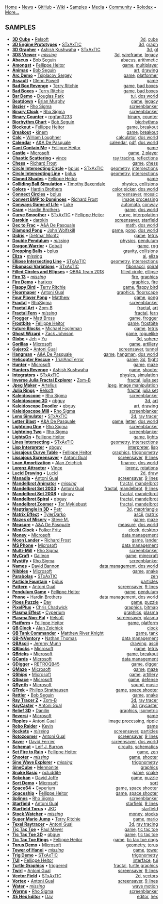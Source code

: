 [Home](https://qb64.com) • [News](news.md) • [GitHub](github.md) • [Wiki](wiki.md) • [Samples](samples.md) • [Media](media.md) • [Community](community.md) • [Rolodex](rolodex.md) • [More...](more.md)

## SAMPLES

- **[3D Cube](samples/3d-cube/index.md)** • [Relsoft](samples/relsoft.md) <span style="float: right;">[3d](samples/3d.md), [cube](samples/cube.md)</span>
- **[3D Engine Prototypes](samples/3d-engine-prototypes/index.md)** • [STxAxTIC](samples/stxaxtic.md) <span style="float: right;">[3d](samples/3d.md), [graph](samples/graph.md)</span>
- **[3D Grapher](samples/3d-grapher/index.md)** • [Ashish Kushwaha](samples/ashish-kushwaha.md)  • [STxAxTIC](samples/stxaxtic.md) <span style="float: right;">[3d](samples/3d.md), [gl](samples/gl.md)</span>
- **[3DS Viewer](samples/3ds-viewer/index.md)** • [*missing*](samples/author-missing.md) <span style="float: right;">[3d](samples/3d.md), [wireframe](samples/wireframe.md), [legacy](samples/legacy.md)</span>
- **[Abacus](samples/abacus/index.md)** • [Bob Seguin](samples/bob-seguin.md) <span style="float: right;">[abacus](samples/abacus.md), [arithmetic](samples/arithmetic.md)</span>
- **[Amongst](samples/amongst/index.md)** • [Fellippe Heitor](samples/fellippe-heitor.md) <span style="float: right;">[game](samples/game.md), [multiplayer](samples/multiplayer.md)</span>
- **[Animax](samples/animax/index.md)** • [Bob Seguin](samples/bob-seguin.md) <span style="float: right;">[art](samples/art.md), [drawing](samples/drawing.md)</span>
- **[Arc Demo](samples/arc-demo/index.md)** • [Tsiplacov Sergey](samples/tsiplacov-sergey.md) <span style="float: right;">[game](samples/game.md), [platformer](samples/platformer.md)</span>
- **[Assault](samples/assault/index.md)** • [Glenn Powell](samples/glenn-powell.md) <span style="float: right;">[game](samples/game.md)</span>
- **[Bad Box Revenge](samples/bad-box-revenge/index.md)** • [Terry Ritchie](samples/terry-ritchie.md) <span style="float: right;">[game](samples/game.md), [bad boxes](samples/bad-boxes.md)</span>
- **[Bad Boxes](samples/bad-boxes/index.md)** • [Terry Ritchie](samples/terry-ritchie.md) <span style="float: right;">[game](samples/game.md), [bad boxes](samples/bad-boxes.md)</span>
- **[Bar Demo](samples/bar-demo/index.md)** • [Douglas Park](samples/douglas-park.md) <span style="float: right;">[tui](samples/tui.md), [dos world](samples/dos-world.md)</span>
- **[Beatdown](samples/beatdown/index.md)** • [Brian Murphy](samples/brian-murphy.md) <span style="float: right;">[game](samples/game.md), [legacy](samples/legacy.md)</span>
- **[Bezier](samples/bezier/index.md)** • [Rho Sigma](samples/rho-sigma.md) <span style="float: right;">[screenblanker](samples/screenblanker.md)</span>
- **[Binary Clock](samples/binary-clock/index.md)** • [Rho Sigma](samples/rho-sigma.md) <span style="float: right;">[screenblanker](samples/screenblanker.md)</span>
- **[Binary Counter](samples/binary-counter/index.md)** • [rpgfan3233](samples/rpgfan3233.md) <span style="float: right;">[binary](samples/binary.md), [counter](samples/counter.md)</span>
- **[Biorhythm Chart](samples/biorhythm-chart/index.md)** • [Bob Seguin](samples/bob-seguin.md) <span style="float: right;">[biorhythms](samples/biorhythms.md)</span>
- **[Blockout](samples/blockout/index.md)** • [Fellippe Heitor](samples/fellippe-heitor.md) <span style="float: right;">[game](samples/game.md), [breakout](samples/breakout.md)</span>
- **[Breakout](samples/breakout/index.md)** • [kinem](samples/kinem.md) <span style="float: right;">[game](samples/game.md), [breakout](samples/breakout.md)</span>
- **[Calc](samples/calc/index.md)** • [William Loughner](samples/william-loughner.md) <span style="float: right;">[calculator](samples/calculator.md), [dos world](samples/dos-world.md)</span>
- **[Calendar](samples/calendar/index.md)** • [A&A De Pasquale](samples/a&a-de-pasquale.md) <span style="float: right;">[calendar](samples/calendar.md), [pdf](samples/pdf.md), [dos world](samples/dos-world.md)</span>
- **[Cant Contain Me](samples/cant-contain-me/index.md)** • [Fellippe Heitor](samples/fellippe-heitor.md) <span style="float: right;">[game](samples/game.md)</span>
- **[Castle](samples/castle/index.md)** • [Microsoft](samples/microsoft.md) <span style="float: right;">[game](samples/game.md), [2 player](samples/2-player.md)</span>
- **[Chaotic Scattering](samples/chaotic-scattering/index.md)** • [vince](samples/vince.md) <span style="float: right;">[ray tracing](samples/ray-tracing.md), [reflections](samples/reflections.md)</span>
- **[Chess](samples/chess/index.md)** • [Richard Frost](samples/richard-frost.md) <span style="float: right;">[game](samples/game.md), [chess](samples/chess.md)</span>
- **[Circle Intersecting Circle](samples/circle-intersecting-circle/index.md)** • [bplus](samples/bplus.md)  • [STxAxTIC](samples/stxaxtic.md) <span style="float: right;">[geometry](samples/geometry.md), [intersections](samples/intersections.md)</span>
- **[Circle Intersecting Line](samples/circle-intersecting-line/index.md)** • [bplus](samples/bplus.md) <span style="float: right;">[geometry](samples/geometry.md), [intersections](samples/intersections.md)</span>
- **[Cloned Shades](samples/cloned-shades/index.md)** • [Fellippe Heitor](samples/fellippe-heitor.md) <span style="float: right;">[game](samples/game.md)</span>
- **[Colliding Ball Simulation](samples/colliding-ball-simulation/index.md)** • [Timothy Baxendale](samples/timothy-baxendale.md) <span style="float: right;">[physics](samples/physics.md), [collisions](samples/collisions.md)</span>
- **[Colors](samples/colors/index.md)** • [Hardin Brothers](samples/hardin-brothers.md) <span style="float: right;">[color picker](samples/color-picker.md), [dos world](samples/dos-world.md)</span>
- **[Connect Circles](samples/connect-circles/index.md)** • [bplus](samples/bplus.md) <span style="float: right;">[screensaver](samples/screensaver.md), [mosaic](samples/mosaic.md)</span>
- **[Convert BMP to Dominoes](samples/convert-bmp-to-dominoes/index.md)** • [Richard Frost](samples/richard-frost.md) <span style="float: right;">[image processing](samples/image-processing.md)</span>
- **[Conways Game of Life](samples/conways-game-of-life/index.md)** • [Luke](samples/luke.md) <span style="float: right;">[automata](samples/automata.md), [conway](samples/conway.md)</span>
- **[Cram](samples/cram/index.md)** • [Hardin Brothers](samples/hardin-brothers.md) <span style="float: right;">[game](samples/game.md), [dos world](samples/dos-world.md)</span>
- **[Curve Smoother](samples/curve-smoother/index.md)** • [STxAxTIC](samples/stxaxtic.md)  • [Fellippe Heitor](samples/fellippe-heitor.md) <span style="float: right;">[curve](samples/curve.md), [interpolation](samples/interpolation.md)</span>
- **[Darokin](samples/darokin/index.md)** • [darokin](samples/darokin.md) <span style="float: right;">[screensaver](samples/screensaver.md), [starfield](samples/starfield.md)</span>
- **[Dec to Frac](samples/dec-to-frac/index.md)** • [A&A De Pasquale](samples/a&a-de-pasquale.md) <span style="float: right;">[math](samples/math.md), [dos world](samples/dos-world.md)</span>
- **[Diamond Pong](samples/diamond-pong/index.md)** • [John Wolfskill](samples/john-wolfskill.md) <span style="float: right;">[game](samples/game.md), [pong](samples/pong.md), [dos world](samples/dos-world.md)</span>
- **[Didris](samples/didris/index.md)** • [Dietmar Moritz](samples/dietmar-moritz.md) <span style="float: right;">[game](samples/game.md), [tetris](samples/tetris.md)</span>
- **[Double Pendulum](samples/double-pendulum/index.md)** • [*missing*](samples/author-missing.md) <span style="float: right;">[physics](samples/physics.md), [pendulum](samples/pendulum.md)</span>
- **[Dragon Warrior](samples/dragon-warrior/index.md)** • [Cobalt](samples/cobalt.md) <span style="float: right;">[game](samples/game.md), [rpg](samples/rpg.md)</span>
- **[Dropping Balls](samples/dropping-balls/index.md)** • [bplus](samples/bplus.md) <span style="float: right;">[gravity](samples/gravity.md), [collisions](samples/collisions.md)</span>
- **[Eliza](samples/eliza/index.md)** • [*missing*](samples/author-missing.md) <span style="float: right;">[ai](samples/ai.md), [eliza](samples/eliza.md)</span>
- **[Ellipse Intersecting Line](samples/ellipse-intersecting-line/index.md)** • [STxAxTIC](samples/stxaxtic.md) <span style="float: right;">[geometry](samples/geometry.md), [intersections](samples/intersections.md)</span>
- **[Fibonacci Variations](samples/fibonacci-variations/index.md)** • [STxAxTIC](samples/stxaxtic.md) <span style="float: right;">[fibonacci](samples/fibonacci.md), [spiral](samples/spiral.md)</span>
- **[Filled Circles and Ellipses](samples/filled-circles-and-ellipses/index.md)** • [QB64 Team 2018](samples/qb64-team-2018.md) <span style="float: right;">[filled circle](samples/filled-circle.md), [ellipse](samples/ellipse.md)</span>
- **[Fire 13](samples/fire-13/index.md)** • [*missing*](samples/author-missing.md) <span style="float: right;">[fire](samples/fire.md), [graphics](samples/graphics.md)</span>
- **[Fire Demo](samples/fire-demo/index.md)** • [harixxx](samples/harixxx.md) <span style="float: right;">[graphics](samples/graphics.md), [fire](samples/fire.md)</span>
- **[Flappy Bird](samples/flappy-bird/index.md)** • [Terry Ritchie](samples/terry-ritchie.md) <span style="float: right;">[game](samples/game.md), [flappy bird](samples/flappy-bird.md)</span>
- **[Floormaper](samples/floormaper/index.md)** • [Antoni Gual](samples/antoni-gual.md) <span style="float: right;">[graphics](samples/graphics.md), [floorscape](samples/floorscape.md)</span>
- **[Four Player Pong](samples/four-player-pong/index.md)** • [Matthew](samples/matthew.md) <span style="float: right;">[game](samples/game.md), [pong](samples/pong.md)</span>
- **[Fractal](samples/fractal/index.md)** • [RhoSigma](samples/rhosigma.md) <span style="float: right;">[screenblanker](samples/screenblanker.md)</span>
- **[Fractal Art](samples/fractal-art/index.md)** • [Zom-B](samples/zom-b.md) <span style="float: right;">[fractal](samples/fractal.md), [art](samples/art.md)</span>
- **[Fractal Fern](samples/fractal-fern/index.md)** • [*missing*](samples/author-missing.md) <span style="float: right;">[fractal](samples/fractal.md), [fern](samples/fern.md)</span>
- **[Frogger](samples/frogger/index.md)** • [Matt Bross](samples/matt-bross.md) <span style="float: right;">[game](samples/game.md), [frogger](samples/frogger.md)</span>
- **[Frostbite](samples/frostbite/index.md)** • [Fellippe Heitor](samples/fellippe-heitor.md) <span style="float: right;">[game](samples/game.md), [frostbite](samples/frostbite.md)</span>
- **[Future Blocks](samples/future-blocks/index.md)** • [Michael Fogleman](samples/michael-fogleman.md) <span style="float: right;">[game](samples/game.md), [tetris](samples/tetris.md)</span>
- **[Ghost Wizard](samples/ghost-wizard/index.md)** • [Zack Johnson](samples/zack-johnson.md) <span style="float: right;">[game](samples/game.md), [roguelike](samples/roguelike.md)</span>
- **[Globe](samples/globe/index.md)** • [Jeh](samples/jeh.md)  • [Yu](samples/yu.md) <span style="float: right;">[3d](samples/3d.md), [sphere](samples/sphere.md)</span>
- **[Gorillas](samples/gorillas/index.md)** • [Microsoft](samples/microsoft.md) <span style="float: right;">[game](samples/game.md), [artillery](samples/artillery.md)</span>
- **[Gujero2](samples/gujero2/index.md)** • [Antoni Gual](samples/antoni-gual.md) <span style="float: right;">[screensaver](samples/screensaver.md), [tunnel](samples/tunnel.md)</span>
- **[Hangman](samples/hangman/index.md)** • [A&A De Pasquale](samples/a&a-de-pasquale.md) <span style="float: right;">[game](samples/game.md), [hangman](samples/hangman.md), [dos world](samples/dos-world.md)</span>
- **[Helicopter Rescue](samples/helicopter-rescue/index.md)** • [TrialAndTerror](samples/trialandterror.md) <span style="float: right;">[game](samples/game.md), [3d](samples/3d.md), [flight](samples/flight.md)</span>
- **[Hunter](samples/hunter/index.md)** • [Microsoft](samples/microsoft.md) <span style="float: right;">[game](samples/game.md), [maze](samples/maze.md)</span>
- **[Hunters Revenge](samples/hunters-revenge/index.md)** • [Ashish Kushwaha](samples/ashish-kushwaha.md) <span style="float: right;">[game](samples/game.md), [shooter](samples/shooter.md)</span>
- **[Integrators](samples/integrators/index.md)** • [STxAxTIC](samples/stxaxtic.md) <span style="float: right;">[physics](samples/physics.md), [simulation](samples/simulation.md)</span>
- **[Inverse Julia Fractal Explorer](samples/inverse-julia-fractal-explorer/index.md)** • [Zom-B](samples/zom-b.md) <span style="float: right;">[fractal](samples/fractal.md), [julia set](samples/julia-set.md)</span>
- **[Jpeg Maker](samples/jpeg-maker/index.md)** • [Artelius](samples/artelius.md) <span style="float: right;">[jpeg](samples/jpeg.md), [image manipulation](samples/image-manipulation.md)</span>
- **[Julia Rings](samples/julia-rings/index.md)** • [Relsoft](samples/relsoft.md) <span style="float: right;">[fractal](samples/fractal.md), [julia set](samples/julia-set.md)</span>
- **[Kaleidoscope](samples/kaleidoscope/index.md)** • [Rho Sigma](samples/rho-sigma.md) <span style="float: right;">[screenblanker](samples/screenblanker.md)</span>
- **[Kaleidoscope 3D](samples/kaleidoscope-3d/index.md)** • [qbguy](samples/qbguy.md) <span style="float: right;">[3d](samples/3d.md), [art](samples/art.md)</span>
- **[Kaleidoscope Doodler](samples/kaleidoscope-doodler/index.md)** • [qbguy](samples/qbguy.md) <span style="float: right;">[art](samples/art.md), [drawing](samples/drawing.md)</span>
- **[Kaleidoscope Mill](samples/kaleidoscope-mill/index.md)** • [Rho Sigma](samples/rho-sigma.md) <span style="float: right;">[screenblanker](samples/screenblanker.md)</span>
- **[Lens Simulator](samples/lens-simulator/index.md)** • [STxAxTIC](samples/stxaxtic.md) <span style="float: right;">[2d](samples/2d.md), [ray tracer](samples/ray-tracer.md)</span>
- **[Letter Blast](samples/letter-blast/index.md)** • [A&A De Pasquale](samples/a&a-de-pasquale.md) <span style="float: right;">[game](samples/game.md), [letter](samples/letter.md), [dos world](samples/dos-world.md)</span>
- **[Lightning One](samples/lightning-one/index.md)** • [Rho Sigma](samples/rho-sigma.md) <span style="float: right;">[screenblanker](samples/screenblanker.md)</span>
- **[Lightning Two](samples/lightning-two/index.md)** • [Rho Sigma](samples/rho-sigma.md) <span style="float: right;">[screenblanker](samples/screenblanker.md)</span>
- **[LightsOn](samples/lightson/index.md)** • [Fellippe Heitor](samples/fellippe-heitor.md) <span style="float: right;">[game](samples/game.md), [lights](samples/lights.md)</span>
- **[Lines Intersecting](samples/lines-intersecting/index.md)** • [STxAxTIC](samples/stxaxtic.md) <span style="float: right;">[geometry](samples/geometry.md), [intersections](samples/intersections.md)</span>
- **[Lisp Interpreter](samples/lisp-interpreter/index.md)** • [qbguy](samples/qbguy.md) <span style="float: right;">[interpreter](samples/interpreter.md), [lisp](samples/lisp.md)</span>
- **[Lissajous Curve Table](samples/lissajous-curve-table/index.md)** • [Fellippe Heitor](samples/fellippe-heitor.md) <span style="float: right;">[graphics](samples/graphics.md), [trigonometry](samples/trigonometry.md)</span>
- **[Lissajous Screensaver](samples/lissajous-screensaver/index.md)** • [Antoni Gual](samples/antoni-gual.md) <span style="float: right;">[screensaver](samples/screensaver.md), [9 lines](samples/9-lines.md)</span>
- **[Loan Amortization](samples/loan-amortization/index.md)** • [Alan Zeichick](samples/alan-zeichick.md) <span style="float: right;">[finance](samples/finance.md), [dos world](samples/dos-world.md)</span>
- **[Lorenz Attractor](samples/lorenz-attractor/index.md)** • [Vince](samples/vince.md) <span style="float: right;">[lorenz](samples/lorenz.md), [rotations](samples/rotations.md)</span>
- **[Lucid Drawing](samples/lucid-drawing/index.md)** • [Lucid](samples/lucid.md) <span style="float: right;">[2d](samples/2d.md), [draw](samples/draw.md)</span>
- **[Manadla](samples/manadla/index.md)** • [Antoni Gual](samples/antoni-gual.md) <span style="float: right;">[screensaver](samples/screensaver.md), [9 lines](samples/9-lines.md)</span>
- **[Mandelbrot Animator](samples/mandelbrot-animator/index.md)** • [*missing*](samples/author-missing.md) <span style="float: right;">[fractal](samples/fractal.md), [mandelbrot](samples/mandelbrot.md)</span>
- **[Mandelbrot Set 2003](samples/mandelbrot-set-2003/index.md)** • [Antoni Gual](samples/antoni-gual.md) <span style="float: right;">[fractal](samples/fractal.md), [mandelbrot](samples/mandelbrot.md), [9 lines](samples/9-lines.md)</span>
- **[Mandelbrot Set 2008](samples/mandelbrot-set-2008/index.md)** • [qbguy](samples/qbguy.md) <span style="float: right;">[fractal](samples/fractal.md), [mandelbrot](samples/mandelbrot.md)</span>
- **[Mandelbrot Spiral](samples/mandelbrot-spiral/index.md)** • [qbguy](samples/qbguy.md) <span style="float: right;">[fractal](samples/fractal.md), [mandelbrot](samples/mandelbrot.md)</span>
- **[Mandelbrot Zoomer](samples/mandelbrot-zoomer/index.md)** • [Tor Myklebust](samples/tor-myklebust.md) <span style="float: right;">[fractal](samples/fractal.md), [mandelbrot](samples/mandelbrot.md)</span>
- **[Maptriangle in 3D](samples/maptriangle-in-3d/index.md)** • [Petr](samples/petr.md) <span style="float: right;">[3d](samples/3d.md), [maptriangle](samples/maptriangle.md)</span>
- **[Matrix Effect](samples/matrix-effect/index.md)** • [TylerDarko](samples/tylerdarko.md) <span style="float: right;">[ascii](samples/ascii.md), [matrix](samples/matrix.md)</span>
- **[Mazes of Misery](samples/mazes-of-misery/index.md)** • [Steve M.](samples/steve-m..md) <span style="float: right;">[game](samples/game.md), [maze](samples/maze.md)</span>
- **[Measure](samples/measure/index.md)** • [A&A De Pasquale](samples/a&a-de-pasquale.md) <span style="float: right;">[measure](samples/measure.md), [dos world](samples/dos-world.md)</span>
- **[Mini Clock](samples/mini-clock/index.md)** • [Folker Fritz](samples/folker-fritz.md) <span style="float: right;">[clock](samples/clock.md), [desktop](samples/desktop.md)</span>
- **[Money](samples/money/index.md)** • [Microsoft](samples/microsoft.md) <span style="float: right;">[data management](samples/data-management.md)</span>
- **[Moon Lander](samples/moon-lander/index.md)** • [Richard Frost](samples/richard-frost.md) <span style="float: right;">[game](samples/game.md), [lander](samples/lander.md)</span>
- **[MS Phone](samples/ms-phone/index.md)** • [Microsoft](samples/microsoft.md) <span style="float: right;">[data management](samples/data-management.md)</span>
- **[Multi-Mill](samples/multi-mill/index.md)** • [Rho Sigma](samples/rho-sigma.md) <span style="float: right;">[screenblanker](samples/screenblanker.md)</span>
- **[MyCraft](samples/mycraft/index.md)** • [Galleon](samples/galleon.md) <span style="float: right;">[game](samples/game.md), [minecraft](samples/minecraft.md)</span>
- **[Mystify](samples/mystify/index.md)** • [Rho Sigma](samples/rho-sigma.md) <span style="float: right;">[screenblanker](samples/screenblanker.md)</span>
- **[Names](samples/names/index.md)** • [David Bannon](samples/david-bannon.md) <span style="float: right;">[data management](samples/data-management.md), [dos world](samples/dos-world.md)</span>
- **[Nibbles](samples/nibbles/index.md)** • [Microsoft](samples/microsoft.md) <span style="float: right;">[game](samples/game.md), [snake](samples/snake.md)</span>
- **[Parabolas](samples/parabolas/index.md)** • [STxAxTIC](samples/stxaxtic.md) <span style="float: right;">[zen](samples/zen.md)</span>
- **[Particle Fountain](samples/particle-fountain/index.md)** • [bplus](samples/bplus.md) <span style="float: right;">[particles](samples/particles.md)</span>
- **[Pattern](samples/pattern/index.md)** • [Antoni Gual](samples/antoni-gual.md) <span style="float: right;">[screensaver](samples/screensaver.md), [9 lines](samples/9-lines.md)</span>
- **[Pendulum Game](samples/pendulum-game/index.md)** • [Fellippe Heitor](samples/fellippe-heitor.md) <span style="float: right;">[game](samples/game.md), [pendulum](samples/pendulum.md)</span>
- **[Phone](samples/phone/index.md)** • [Hardin Brothers](samples/hardin-brothers.md) <span style="float: right;">[data management](samples/data-management.md), [dos world](samples/dos-world.md)</span>
- **[Pipes Puzzle](samples/pipes-puzzle/index.md)** • [Dav](samples/dav.md) <span style="float: right;">[game](samples/game.md), [puzzle](samples/puzzle.md)</span>
- **[PixelPlus](samples/pixelplus/index.md)** • [Chris Chadwick](samples/chris-chadwick.md) <span style="float: right;">[graphics](samples/graphics.md), [bitmap](samples/bitmap.md)</span>
- **[Plasma Effect](samples/plasma-effect/index.md)** • [Cyperium](samples/cyperium.md) <span style="float: right;">[graphics](samples/graphics.md), [plasma](samples/plasma.md)</span>
- **[Plasma Non-Pal](samples/plasma-non-pal/index.md)** • [Relsoft](samples/relsoft.md) <span style="float: right;">[screensaver](samples/screensaver.md), [plasma](samples/plasma.md)</span>
- **[Platform](samples/platform/index.md)** • [Fellippe Heitor](samples/fellippe-heitor.md) <span style="float: right;">[game](samples/game.md), [platform](samples/platform.md)</span>
- **[QB Clock](samples/qb-clock/index.md)** • [Alan Zeichick](samples/alan-zeichick.md) <span style="float: right;">[clock](samples/clock.md)</span>
- **[QB Tank Commander](samples/qb-tank-commander/index.md)** • [Matthew River Knight](samples/matthew-river-knight.md) <span style="float: right;">[game](samples/game.md), [tank](samples/tank.md)</span>
- **[QB-NVentory](samples/qb-nventory/index.md)** • [Nathan Thomas](samples/nathan-thomas.md) <span style="float: right;">[data management](samples/data-management.md)</span>
- **[QBAscii](samples/qbascii/index.md)** • [Jeremy Munn](samples/jeremy-munn.md) <span style="float: right;">[drawing](samples/drawing.md), [ascii](samples/ascii.md)</span>
- **[QBlocks](samples/qblocks/index.md)** • [Microsoft](samples/microsoft.md) <span style="float: right;">[game](samples/game.md), [tetris](samples/tetris.md)</span>
- **[QBricks](samples/qbricks/index.md)** • [Microsoft](samples/microsoft.md) <span style="float: right;">[game](samples/game.md), [breakout](samples/breakout.md)</span>
- **[QCards](samples/qcards/index.md)** • [Microsoft](samples/microsoft.md) <span style="float: right;">[data management](samples/data-management.md)</span>
- **[QDigger](samples/qdigger/index.md)** • [RETROQB45](samples/retroqb45.md) <span style="float: right;">[game](samples/game.md), [digger](samples/digger.md)</span>
- **[QMaze](samples/qmaze/index.md)** • [Microsoft](samples/microsoft.md) <span style="float: right;">[game](samples/game.md), [maze](samples/maze.md)</span>
- **[QShips](samples/qships/index.md)** • [Microsoft](samples/microsoft.md) <span style="float: right;">[game](samples/game.md), [artillery](samples/artillery.md)</span>
- **[QSpace](samples/qspace/index.md)** • [Microsoft](samples/microsoft.md) <span style="float: right;">[game](samples/game.md), [defense](samples/defense.md)</span>
- **[QSynth](samples/qsynth/index.md)** • [Microsoft](samples/microsoft.md) <span style="float: right;">[sound](samples/sound.md), [music](samples/music.md)</span>
- **[QTrek](samples/qtrek/index.md)** • [Philipp Strathausen](samples/philipp-strathausen.md) <span style="float: right;">[game](samples/game.md), [space shooter](samples/space-shooter.md)</span>
- **[Rattler](samples/rattler/index.md)** • [Bob Seguin](samples/bob-seguin.md) <span style="float: right;">[game](samples/game.md), [snake](samples/snake.md)</span>
- **[Ray Tracer Z](samples/ray-tracer-z/index.md)** • [Zom-B](samples/zom-b.md) <span style="float: right;">[3d](samples/3d.md), [ray tracer](samples/ray-tracer.md)</span>
- **[RayCaster](samples/raycaster/index.md)** • [Antoni Gual](samples/antoni-gual.md) <span style="float: right;">[3d](samples/3d.md), [raycaster](samples/raycaster.md)</span>
- **[Relief 3D](samples/relief-3d/index.md)** • [Danilin](samples/danilin.md) <span style="float: right;">[graphics](samples/graphics.md), [isometric](samples/isometric.md)</span>
- **[Reversi](samples/reversi/index.md)** • [Microsoft](samples/microsoft.md) <span style="float: right;">[game](samples/game.md)</span>
- **[Ripples](samples/ripples/index.md)** • [Antoni Gual](samples/antoni-gual.md) <span style="float: right;">[image processing](samples/image-processing.md), [ripple](samples/ripple.md)</span>
- **[Robo Raider](samples/robo-raider/index.md)** • [Kevin](samples/kevin.md) <span style="float: right;">[game](samples/game.md)</span>
- **[Rockets](samples/rockets/index.md)** • [*missing*](samples/author-missing.md) <span style="float: right;">[screensaver](samples/screensaver.md), [particles](samples/particles.md)</span>
- **[Rotozoomer](samples/rotozoomer/index.md)** • [Antoni Gual](samples/antoni-gual.md) <span style="float: right;">[screensaver](samples/screensaver.md), [9 lines](samples/9-lines.md)</span>
- **[Saver](samples/saver/index.md)** • [David Ferrier](samples/david-ferrier.md) <span style="float: right;">[screensaver](samples/screensaver.md), [dos world](samples/dos-world.md)</span>
- **[Schemat](samples/schemat/index.md)** • [Leif J. Burrow](samples/leif-j.-burrow.md) <span style="float: right;">[circuits](samples/circuits.md), [schematics](samples/schematics.md)</span>
- **[Set Fire to Rain](samples/set-fire-to-rain/index.md)** • [Fellippe Heitor](samples/fellippe-heitor.md) <span style="float: right;">[game](samples/game.md), [zen](samples/zen.md)</span>
- **[Shooter](samples/shooter/index.md)** • [*missing*](samples/author-missing.md) <span style="float: right;">[game](samples/game.md), [shooter](samples/shooter.md)</span>
- **[Sine Wave Explorer](samples/sine-wave-explorer/index.md)** • [*missing*](samples/author-missing.md) <span style="float: right;">[trigonometry](samples/trigonometry.md)</span>
- **[SineCube](samples/sinecube/index.md)** • [Mennonite](samples/mennonite.md) <span style="float: right;">[graphics](samples/graphics.md)</span>
- **[Snake Basic](samples/snake-basic/index.md)** • [pcluddite](samples/pcluddite.md) <span style="float: right;">[game](samples/game.md), [snake](samples/snake.md)</span>
- **[Sokoban](samples/sokoban/index.md)** • [David Joffe](samples/david-joffe.md) <span style="float: right;">[game](samples/game.md), [puzzle](samples/puzzle.md)</span>
- **[Sort Demo](samples/sort-demo/index.md)** • [Microsoft](samples/microsoft.md) <span style="float: right;">[sort](samples/sort.md)</span>
- **[Space64](samples/space64/index.md)** • [Cyperium](samples/cyperium.md) <span style="float: right;">[game](samples/game.md), [space shooter](samples/space-shooter.md)</span>
- **[Spaceship](samples/spaceship/index.md)** • [Fellippe Heitor](samples/fellippe-heitor.md) <span style="float: right;">[game](samples/game.md), [space shooter](samples/space-shooter.md)</span>
- **[Splines](samples/splines/index.md)** • [Rho Sigma](samples/rho-sigma.md) <span style="float: right;">[screenblanker](samples/screenblanker.md)</span>
- **[Starfield](samples/starfield/index.md)** • [Antoni Gual](samples/antoni-gual.md) <span style="float: right;">[starfield](samples/starfield.md), [9 lines](samples/9-lines.md)</span>
- **[Starfield Torus](samples/starfield-torus/index.md)** • [JKC](samples/jkc.md) <span style="float: right;">[starfield](samples/starfield.md)</span>
- **[Stock Watcher](samples/stock-watcher/index.md)** • [*missing*](samples/author-missing.md) <span style="float: right;">[money](samples/money.md), [stocks](samples/stocks.md)</span>
- **[Super Mario Jump](samples/super-mario-jump/index.md)** • [Terry Ritchie](samples/terry-ritchie.md) <span style="float: right;">[game](samples/game.md), [mario](samples/mario.md)</span>
- **[Texel Raytracer](samples/texel-raytracer/index.md)** • [Antoni Gual](samples/antoni-gual.md) <span style="float: right;">[3d](samples/3d.md), [ray tracing](samples/ray-tracing.md)</span>
- **[Tic Tac Toe](samples/tic-tac-toe/index.md)** • [Paul Meyer](samples/paul-meyer.md) <span style="float: right;">[game](samples/game.md), [tic tac toe](samples/tic-tac-toe.md)</span>
- **[Tic Tac Toe 3D](samples/tic-tac-toe-3d/index.md)** • [qbguy](samples/qbguy.md) <span style="float: right;">[game](samples/game.md), [tic tac toe](samples/tic-tac-toe.md)</span>
- **[Tic Tac Toe Rings](samples/tic-tac-toe-rings/index.md)** • [Fellippe Heitor](samples/fellippe-heitor.md) <span style="float: right;">[game](samples/game.md), [tic tac toe rings](samples/tic-tac-toe-rings.md)</span>
- **[Torus Demo](samples/torus-demo/index.md)** • [Microsoft](samples/microsoft.md) <span style="float: right;">[geometry](samples/geometry.md), [torus](samples/torus.md)</span>
- **[Tower of Hanoi](samples/tower-of-hanoi/index.md)** • [*missing*](samples/author-missing.md) <span style="float: right;">[game](samples/game.md), [tower](samples/tower.md)</span>
- **[Trig Demo](samples/trig-demo/index.md)** • [STxAxTIC](samples/stxaxtic.md) <span style="float: right;">[trigonometry](samples/trigonometry.md)</span>
- **[TUI](samples/tui/index.md)** • [Fellippe Heitor](samples/fellippe-heitor.md) <span style="float: right;">[interface](samples/interface.md), [tui](samples/tui.md)</span>
- **[Turtle Graphics](samples/turtle-graphics/index.md)** • [triggered](samples/triggered.md) <span style="float: right;">[fractal](samples/fractal.md), [turtle graphics](samples/turtle-graphics.md)</span>
- **[Twirl](samples/twirl/index.md)** • [Antoni Gual](samples/antoni-gual.md) <span style="float: right;">[screensaver](samples/screensaver.md), [9 lines](samples/9-lines.md)</span>
- **[Vector Field](samples/vector-field/index.md)** • [STxAxTIC](samples/stxaxtic.md) <span style="float: right;">[2d](samples/2d.md), [vectors](samples/vectors.md)</span>
- **[Vortex](samples/vortex/index.md)** • [Antoni Gual](samples/antoni-gual.md) <span style="float: right;">[screensaver](samples/screensaver.md), [9 lines](samples/9-lines.md)</span>
- **[Water](samples/water/index.md)** • [*missing*](samples/author-missing.md) <span style="float: right;">[wave motion](samples/wave-motion.md)</span>
- **[Worms](samples/worms/index.md)** • [Rho Sigma](samples/rho-sigma.md) <span style="float: right;">[screenblanker](samples/screenblanker.md)</span>
- **[XE Hex Editor](samples/xe-hex-editor/index.md)** • [Dav](samples/dav.md) <span style="float: right;">[editor](samples/editor.md), [hex](samples/hex.md)</span>
